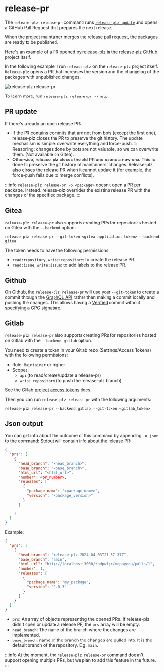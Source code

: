 # release-pr

The `release-plz release-pr` command runs [`release-plz update`](update.md) and
opens a GitHub Pull Request that prepares the next release.

When the project maintainer merges the release pull request, the packages are
ready to be published.

Here's an example of a [PR](https://github.com/release-plz/release-plz/pull/377)
opened by release-plz in the release-plz GitHub project itself.

In the following example, I run `release-plz` on the `release-plz` project
itself.
`Release-plz` opens a PR that increases the version and the changelog of the
packages with unpublished changes.

![release-plz release-pr](https://user-images.githubusercontent.com/11428655/160772903-544c7578-7c17-4311-b6ca-a1aefeabe799.gif)

To learn more, run `release-plz release-pr --help`.

## PR update

If there's already an open release PR:

- If the PR contains commits that are not from bots (except the first one),
  release-plz closes the PR to preserve the git history.
  The update mechanism is simple: overwrite everything and force-push. 💥
  Reasoning: changes done by bots are not valuable, so we can overwrite them.
  (Not available on Gitea).
- Otherwise, release-plz closes the old PR and opens a new one.
  This is done to preserve the git history of maintainers' changes.
  Release-plz also closes the release PR when it cannot update it
  (for example, the force-push fails due to merge conflicts).

:::info
`release-plz release-pr -p <package>` doesn't open a PR per package.
Instead, release-plz overrides the existing release PR with the changes of the specified package.
:::

## Gitea

`release-plz release-pr` also supports creating PRs for repositories hosted on
Gitea with the `--backend` option:

`release-plz release-pr --git-token <gitea application token> --backend gitea`

The token needs to have the following permissions:

- `read:repository`, `write:repository`: to create the release PR.
- `read:issue`, `write:issue`: to add labels to the release PR.

## Github

On Github, the `release-plz release-pr` will use your `--git-token` to create a commit
through the [GraphQL API](https://docs.github.com/en/graphql) rather
than making a commit locally and pushing the changes.
This allows having a [Verified](https://docs.github.com/en/authentication/managing-commit-signature-verification/about-commit-signature-verification)
commit without specifying a GPG signature.

## Gitlab

`release-plz release-pr` also supports creating PRs for repositories hosted on Gitlab with
the `--backend gitlab` option.

You need to create a token in your Gitlab repo (Settings/Access Tokens) with the following
permissions:

- Role: `Maintainer` or higher
- Scopes:
  - `api` (to read/create/update a release-pr)
  - `write_repository` (to push the release-plz branch)

See the Gitlab [project access tokens](https://docs.gitlab.com/ee/user/project/settings/project_access_tokens.html)
docs.

Then you can run `release-plz release-pr` with the following arguments:

`release-plz release-pr --backend gitlab --git-token <gitlab_token>`

## Json output

You can get info about the outcome of this command by appending `-o json` to the command:
Stdout will contain info about the release PR:

```json
{
  "prs": [
    {
      "head_branch": "<head_branch>",
      "base_branch": "<base_branch>",
      "html_url": "<html_url>",
      "number": <pr_number>,
      "releases": [
        {
          "package_name": "<package_name>",
          "version": "<package_version>"
        }
      ]

    }
  ]
}
```

Example:

```json
{
  "prs": [
    {
      "head_branch": "release-plz-2024-04-03T21-57-37Z",
      "base_branch": "main",
      "html_url": "http://localhost:3000/zodpwlgr/xcpayeoa/pulls/1",
      "number": 1,
      "releases": [
        {
          "package_name": "my_package",
          "version": "1.0.3"
        }
      ]
    }
  ]
}
```

- `prs`: An array of objects representing the opened PRs.
  If release-plz didn't open or update a release PR, the `prs` array will be empty.
- `head_branch`: The name of the branch where the changes are implemented.
- `base_branch`: name of the branch the changes are pulled into.
  It is the default branch of the repository. E.g. `main`.

:::info
At the moment, the `release-plz release-pr` command doesn't support opening multiple PRs, but we
plan to add this feature in the future.
:::
